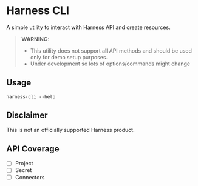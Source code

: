 # Harness CLI

A simple utility to interact with Harness API and create resources.

> **WARNING**:
>  
> - This utility does not support all API methods and should be used only for demo setup purposes.
> - Under  development so lots of options/commands might change

## Usage

```shell
harness-cli --help
```

## Disclaimer

This is not an officially supported Harness product.

## API Coverage

- [ ] Project
- [ ] Secret
- [ ] Connectors
